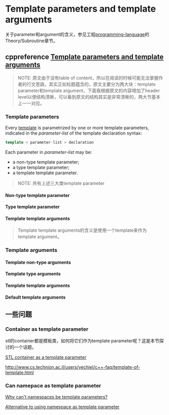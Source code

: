# Template parameters and template arguments

关于parameter和argument的含义，参见工程[programming-language](https://dengking.github.io/programming-language/)的Theory/Subroutine章节。



## cppreference [Template parameters and template arguments](https://en.cppreference.com/w/cpp/language/template_parameters)

> NOTE: 原文由于没有table of content，所以在阅读的时候可能无法掌握作者的行文思路，其实正如标题蕴含的，原文主要分为两大块：template parameter和template argument，下面我根据原文的内容增加了header level以使结构清晰，可以看到原文的结构其实是非常清晰的，两大节基本上一一对应。

### Template parameters

Every [template](https://en.cppreference.com/w/cpp/language/templates) is parametrized by one or more template parameters, indicated in the *parameter-list* of the template declaration syntax:

```c++
template < parameter-list > declaration	
```

Each parameter in *parameter-list* may be:

- a non-type template parameter;
- a type template parameter;
- a template template parameter.

> NOTE:  共有上述三大类template parameter

#### Non-type template parameter





#### Type template parameter



#### Template template arguments

> Template template arguments的含义是使用一个template来作为template argument。

### Template arguments

#### Template non-type arguments

#### Template type arguments

#### Template template arguments

#### Default template arguments



## 一些问题

### Container as template parameter

stl的container都是模板类，如何将它们作为template parameter呢？这是本节探讨的一个话题。

[STL container as a template parameter](https://stackoverflow.com/questions/18613770/stl-container-as-a-template-parameter)

http://www.cs.technion.ac.il/users/yechiel/c++-faq/template-of-template.html



### Can namepace as template parameter

[Why can't namespaces be template parameters?](https://stackoverflow.com/questions/12905951/why-cant-namespaces-be-template-parameters)

[Alternative to using namespace as template parameter](https://stackoverflow.com/questions/55612759/alternative-to-using-namespace-as-template-parameter)